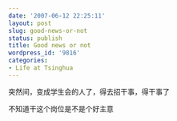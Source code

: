 ```yaml
---
date: '2007-06-12 22:25:11'
layout: post
slug: good-news-or-not
status: publish
title: Good news or not
wordpress_id: '9816'
categories:
- Life at Tsinghua
---
```


突然间，变成学生会的人了，得去招干事，得干事了


不知道干这个岗位是不是个好主意
